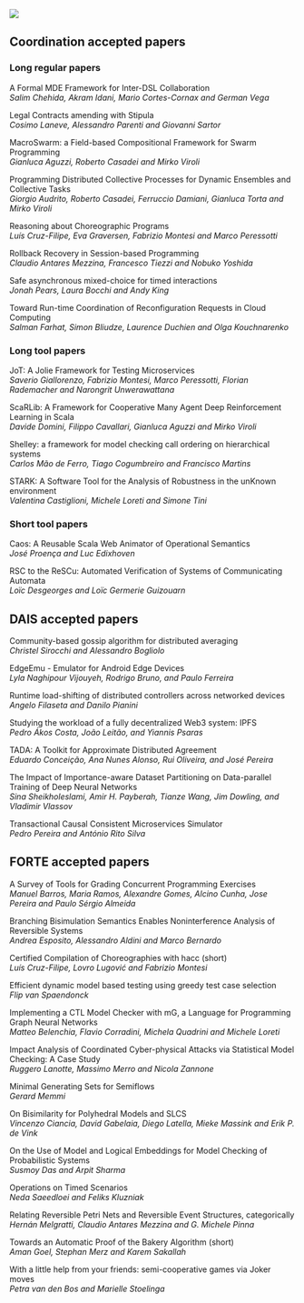 [![](discotec2023-banner.v3.png)](https://www.discotec.org/2023/)

## Coordination accepted papers

### Long regular papers

A Formal MDE Framework for Inter-DSL Collaboration<br/>
*Salim Chehida, Akram Idani, Mario Cortes-Cornax and German Vega*

Legal Contracts amending with Stipula<br/>
*Cosimo Laneve, Alessandro Parenti and Giovanni Sartor*

MacroSwarm: a Field-based Compositional Framework for Swarm Programming<br/>
*Gianluca Aguzzi, Roberto Casadei and Mirko Viroli*

Programming Distributed Collective Processes for Dynamic Ensembles and Collective Tasks<br/>
*Giorgio Audrito, Roberto Casadei, Ferruccio Damiani, Gianluca Torta and Mirko Viroli*

Reasoning about Choreographic Programs<br/>
*Luís Cruz-Filipe, Eva Graversen, Fabrizio Montesi and Marco Peressotti*

Rollback Recovery in Session-based Programming<br/>
*Claudio Antares Mezzina, Francesco Tiezzi and Nobuko Yoshida*

Safe asynchronous mixed-choice for timed interactions<br/>
*Jonah Pears, Laura Bocchi and Andy King*

Toward Run-time Coordination of Reconfiguration Requests in Cloud Computing<br/>
*Salman Farhat, Simon Bliudze, Laurence Duchien and Olga Kouchnarenko*

### Long tool papers

JoT: A Jolie Framework for Testing Microservices<br/>
*Saverio Giallorenzo, Fabrizio Montesi, Marco Peressotti, Florian Rademacher and Narongrit Unwerawattana*

ScaRLib: A Framework for Cooperative Many Agent Deep Reinforcement Learning in Scala<br/>
*Davide Domini, Filippo Cavallari, Gianluca Aguzzi and Mirko Viroli*

Shelley: a framework for model checking call ordering on hierarchical systems<br/>
*Carlos Mão de Ferro, Tiago Cogumbreiro and Francisco Martins*

STARK: A Software Tool for the Analysis of Robustness in the unKnown environment<br/>
*Valentina Castiglioni, Michele Loreti and Simone Tini*

### Short tool papers

Caos: A Reusable Scala Web Animator of Operational Semantics<br/>
*José Proença and Luc Edixhoven*

RSC to the ReSCu: Automated Verification of Systems of Communicating Automata<br/>
*Loïc Desgeorges and Loïc Germerie Guizouarn*

## DAIS accepted papers

Community-based gossip algorithm for distributed averaging<br/>
*Christel Sirocchi and Alessandro Bogliolo*

EdgeEmu - Emulator for Android Edge Devices<br/>
*Lyla Naghipour Vijouyeh, Rodrigo Bruno, and Paulo Ferreira*

Runtime load-shifting of distributed controllers across networked devices<br/>
*Angelo Filaseta and Danilo Pianini*

Studying the workload of a fully decentralized Web3 system: IPFS<br/>
*Pedro Ákos Costa, João Leitão, and Yiannis Psaras*

TADA: A Toolkit for Approximate Distributed Agreement<br/>
*Eduardo Conceição, Ana Nunes Alonso, Rui Oliveira, and José Pereira*

The Impact of Importance-aware Dataset Partitioning on Data-parallel Training of Deep Neural Networks<br/>
*Sina Sheikholeslami, Amir H. Payberah, Tianze Wang, Jim Dowling, and Vladimir Vlassov*

Transactional Causal Consistent Microservices Simulator<br/>
*Pedro Pereira and António Rito Silva*

## FORTE accepted papers

A Survey of Tools for Grading Concurrent Programming Exercises<br/>
*Manuel Barros, Maria Ramos, Alexandre Gomes, Alcino Cunha, Jose Pereira and Paulo Sérgio Almeida*

Branching Bisimulation Semantics Enables Noninterference Analysis of Reversible Systems<br/>
*Andrea Esposito, Alessandro Aldini and Marco Bernardo*

Certified Compilation of Choreographies with hacc (short)<br/>
*Luís Cruz-Filipe, Lovro Lugović and Fabrizio Montesi*

Efficient dynamic model based testing using greedy test case selection<br/>
*Flip van Spaendonck*

Implementing a CTL Model Checker with mG, a Language for Programming Graph Neural Networks<br/>
*Matteo Belenchia, Flavio Corradini, Michela Quadrini and Michele Loreti*

Impact Analysis of Coordinated Cyber-physical Attacks via Statistical Model Checking: A Case Study<br/>
*Ruggero Lanotte, Massimo Merro and Nicola Zannone*

Minimal Generating Sets for Semiflows<br/>
*Gerard Memmi*

On Bisimilarity for Polyhedral Models and SLCS<br/>
*Vincenzo Ciancia, David Gabelaia, Diego Latella, Mieke Massink and Erik P. de Vink*

On the Use of Model and Logical Embeddings for Model Checking of Probabilistic Systems<br/>
*Susmoy Das and Arpit Sharma*

Operations on Timed Scenarios<br/>
*Neda Saeedloei and Feliks Kluzniak*

Relating Reversible Petri Nets and Reversible Event Structures, categorically<br/>
*Hernán Melgratti, Claudio Antares Mezzina and G. Michele Pinna*

Towards an Automatic Proof of the Bakery Algorithm (short)<br/>
*Aman Goel, Stephan Merz and Karem Sakallah*

With a little help from your friends: semi-cooperative games via Joker moves<br/>
*Petra van den Bos and Marielle Stoelinga*
